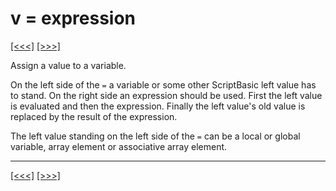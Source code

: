 # v = expression

[\[\<\<\<\]](ug_25.115.md) [\[\>\>\>\]](ug_25.117.md)

Assign a value to a variable.

On the left side of the `=` a variable or some other ScriptBasic left
value has to stand. On the right side an expression should be used.
First the left value is evaluated and then the expression. Finally the
left value's old value is replaced by the result of the expression.

The left value standing on the left side of the `=` can be a local or
global variable, array element or associative array element.

-----

[\[\<\<\<\]](ug_25.115.md) [\[\>\>\>\]](ug_25.117.md)
